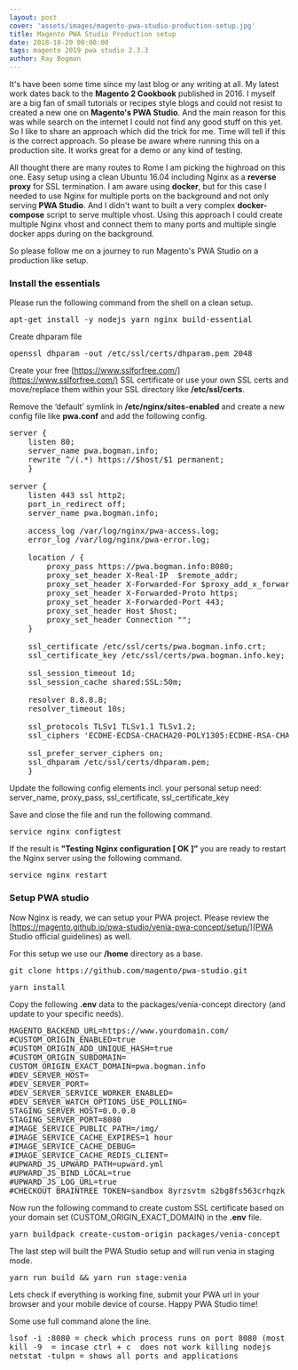 ```yaml
---
layout: post
cover: 'assets/images/magento-pwa-studio-production-setup.jpg'
title: Magento PWA Studio Production setup
date: 2018-10-20 00:00:00
tags: magento 2019 pwa studio 2.3.3
author: Ray Bogman
---
```


It's have been some time since my last blog or any writing at all. My latest work dates back to the **Magento 2 Cookbook** published in 2016. I myself are a big fan of small tutorials or recipes style blogs and could not resist to created a new one on **Magento's PWA Studio**. And the main reason for this was while search on the internet I could not find any good stuff on this yet. So I like to share an approach which did the trick for me. Time will tell if this is the correct approach. So please be aware where running this on a production site. It works great for a demo or any kind of testing.

All thought there are many routes to Rome I am picking the highroad on this one. Easy setup using a clean Ubuntu 16.04 including Nginx as a **reverse proxy** for SSL termination. I am aware using **docker**, but for this case I needed to use Nginx for multiple ports on the background and not only serving **PWA Studio**. And I didn't want to built a very complex **docker-compose** script to serve multiple vhost. Using this approach I could create multiple Nginx vhost and connect them to many ports and multiple single docker apps during on the background.

So please follow me on a journey to run Magento's PWA Studio on a production like setup.

### Install the essentials
Please run the following command from the shell on a clean setup.
<pre>
apt-get install -y nodejs yarn nginx build-essential
</pre>

Create dhparam file
<pre>
openssl dhparam -out /etc/ssl/certs/dhparam.pem 2048
</pre>

Create your free [https://www.sslforfree.com/](https://www.sslforfree.com/) SSL certificate or use your own SSL certs and move/replace them within your SSL directory like **/etc/ssl/certs**.

Remove the ‘default’ symlink in **/etc/nginx/sites-enabled** and create a new config file like **pwa.conf**
and add the following config.  

<pre>
server {
    listen 80;
    server_name pwa.bogman.info;
    rewrite ^/(.*) https://$host/$1 permanent;
    }

server {
    listen 443 ssl http2;
    port_in_redirect off;
    server_name pwa.bogman.info;

    access_log /var/log/nginx/pwa-access.log;
    error_log /var/log/nginx/pwa-error.log;

    location / {
        proxy_pass https://pwa.bogman.info:8080;
        proxy_set_header X-Real-IP  $remote_addr;
        proxy_set_header X-Forwarded-For $proxy_add_x_forwarded_for;
        proxy_set_header X-Forwarded-Proto https;
        proxy_set_header X-Forwarded-Port 443;
        proxy_set_header Host $host;
        proxy_set_header Connection "";
    }

    ssl_certificate /etc/ssl/certs/pwa.bogman.info.crt;
    ssl_certificate_key /etc/ssl/certs/pwa.bogman.info.key;

    ssl_session_timeout 1d;
    ssl_session_cache shared:SSL:50m;

    resolver 8.8.8.8;
    resolver_timeout 10s;

    ssl_protocols TLSv1 TLSv1.1 TLSv1.2;
    ssl_ciphers 'ECDHE-ECDSA-CHACHA20-POLY1305:ECDHE-RSA-CHACHA20-POLY1305:ECDHE-ECDSA-AES128-GCM-SHA256:ECDHE-RSA-AES128-GCM-SHA256:ECDHE-ECDSA-AES256-GCM-SHA384:ECDHE-RSA-AES256-GCM-SHA384:DHE-RSA-AES128-GCM-SHA256:DHE-RSA-AES256-GCM-SHA384:!DSS';

    ssl_prefer_server_ciphers on;
    ssl_dhparam /etc/ssl/certs/dhparam.pem;
    }
</pre>

Update the following config elements incl. your personal setup need: server_name, proxy_pass, ssl_certificate, ssl_certificate_key

Save and close the file and run the following command.

<pre>
service nginx configtest
</pre>

If the result is **"Testing Nginx configuration [ OK ]”** you are ready to restart the Nginx server using the following command.

<pre>
service nginx restart
</pre>

### Setup PWA studio

Now Nginx is ready, we can setup your PWA project. Please review the [https://magento.github.io/pwa-studio/venia-pwa-concept/setup/](PWA Studio official guidelines) as well.

For this setup we use our **/home** directory as a base.
<pre>
git clone https://github.com/magento/pwa-studio.git
</pre>

<pre>
yarn install
</pre>

Copy the following **.env** data to the packages/venia-concept directory (and update to your specific needs).
<pre>
MAGENTO_BACKEND_URL=https://www.yourdomain.com/
#CUSTOM_ORIGIN_ENABLED=true
#CUSTOM_ORIGIN_ADD_UNIQUE_HASH=true
#CUSTOM_ORIGIN_SUBDOMAIN=
CUSTOM_ORIGIN_EXACT_DOMAIN=pwa.bogman.info
#DEV_SERVER_HOST=
#DEV_SERVER_PORT=
#DEV_SERVER_SERVICE_WORKER_ENABLED=
#DEV_SERVER_WATCH_OPTIONS_USE_POLLING=
STAGING_SERVER_HOST=0.0.0.0
STAGING_SERVER_PORT=8080
#IMAGE_SERVICE_PUBLIC_PATH=/img/
#IMAGE_SERVICE_CACHE_EXPIRES=1 hour
#IMAGE_SERVICE_CACHE_DEBUG=
#IMAGE_SERVICE_CACHE_REDIS_CLIENT=
#UPWARD_JS_UPWARD_PATH=upward.yml
#UPWARD_JS_BIND_LOCAL=true
#UPWARD_JS_LOG_URL=true
#CHECKOUT_BRAINTREE_TOKEN=sandbox_8yrzsvtm_s2bg8fs563crhqzk
</pre>

Now run the following command to create custom SSL certificate based on your domain set (CUSTOM_ORIGIN_EXACT_DOMAIN)  in the **.env** file.
<pre>
yarn buildpack create-custom-origin packages/venia-concept
</pre>

The last step will built the PWA Studio setup and will run venia in staging mode.
<pre>
yarn run build && yarn run stage:venia
</pre>

Lets check if everything is working fine, submit your PWA url in your browser and your mobile device of course.
Happy PWA Studio time!

Some use full command alone the line.
<pre>
lsof -i :8080 = check which process runs on port 8080 (most likely nodejs in this case. The PID id may be need to kill the process)
kill -9 <PID id nodejs> = incase ctrl + c  does not work killing nodejs
netstat -tulpn = shows all ports and applications
</pre> 
